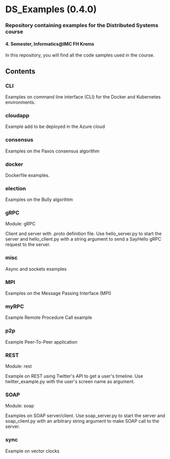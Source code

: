 # DS_Examples (0.4.0)
### Repository containing examples for the Distributed Systems course 
#### 4. Semester, Informatics@IMC FH Krems

In this repository, you will find all the code samples used in the course.

## Contents

### CLI

Examples on command line interface (CLI) for the Docker and Kubernetes environments.

### cloudapp

Example add to be deployed in the Azure cloud

### consensus

Examples on the Paxos consensus algorithm

### docker

Dockerfile examples.

### election

Examples on the Bully algorihtm

### gRPC

Module: gRPC

Client and server with .proto definition file. Use hello_server.py to start the server and hello_client.py with a string argument to send a SayHello gRPC request to the server.

### misc

Async and sockets examples

### MPI

Examples on the Message Passing Interface (MPI)

### myRPC

Example Remote Procedure Call example

### p2p

Example Peer-To-Peer application

### REST

Module: rest

Example on REST using Twitter's API to get a user's timeline. Use twitter_example.py with the user's screen name as argument.

### SOAP

Module: soap

Examples on SOAP server/client. Use soap_server.py to start the server and soap_client.py with an arbitrary string argument to make SOAP call to the server.

### sync

Example on vector clocks
